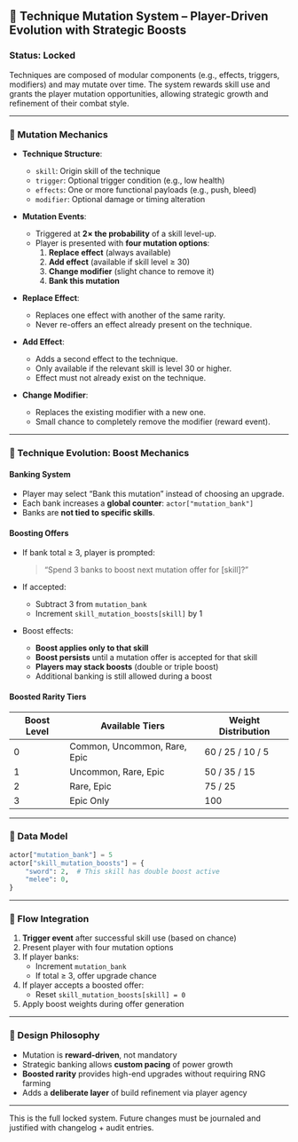 ## 🎯 Technique Mutation System – Player-Driven Evolution with Strategic Boosts

### Status: Locked

Techniques are composed of modular components (e.g., effects, triggers, modifiers) and may mutate over time. The system rewards skill use and grants the player mutation opportunities, allowing strategic growth and refinement of their combat style.

---

### 📐 Mutation Mechanics

- **Technique Structure**:
  - `skill`: Origin skill of the technique
  - `trigger`: Optional trigger condition (e.g., low health)
  - `effects`: One or more functional payloads (e.g., push, bleed)
  - `modifier`: Optional damage or timing alteration

- **Mutation Events**:
  - Triggered at **2× the probability** of a skill level-up.
  - Player is presented with **four mutation options**:
    1. **Replace effect** (always available)
    2. **Add effect** (available if skill level ≥ 30)
    3. **Change modifier** (slight chance to remove it)
    4. **Bank this mutation**

- **Replace Effect**:
  - Replaces one effect with another of the same rarity.
  - Never re-offers an effect already present on the technique.

- **Add Effect**:
  - Adds a second effect to the technique.
  - Only available if the relevant skill is level 30 or higher.
  - Effect must not already exist on the technique.

- **Change Modifier**:
  - Replaces the existing modifier with a new one.
  - Small chance to completely remove the modifier (reward event).

---

### 🔁 Technique Evolution: Boost Mechanics

#### Banking System

- Player may select “Bank this mutation” instead of choosing an upgrade.
- Each bank increases a **global counter**: `actor["mutation_bank"]`
- Banks are **not tied to specific skills**.

#### Boosting Offers

- If bank total ≥ 3, player is prompted:
  > “Spend 3 banks to boost next mutation offer for [skill]?”

- If accepted:
  - Subtract 3 from `mutation_bank`
  - Increment `skill_mutation_boosts[skill]` by 1

- Boost effects:
  - **Boost applies only to that skill**
  - **Boost persists** until a mutation offer is accepted for that skill
  - **Players may stack boosts** (double or triple boost)
  - Additional banking is still allowed during a boost

#### Boosted Rarity Tiers

| Boost Level | Available Tiers            | Weight Distribution     |
|-------------|-----------------------------|--------------------------|
| 0           | Common, Uncommon, Rare, Epic | 60 / 25 / 10 / 5         |
| 1           | Uncommon, Rare, Epic         | 50 / 35 / 15             |
| 2           | Rare, Epic                   | 75 / 25                  |
| 3           | Epic Only                    | 100                     |

---

### 💾 Data Model

```python
actor["mutation_bank"] = 5
actor["skill_mutation_boosts"] = {
    "sword": 2,  # This skill has double boost active
    "melee": 0,
}
```

---

### 🔄 Flow Integration

1. **Trigger event** after successful skill use (based on chance)
2. Present player with four mutation options
3. If player banks:
   - Increment `mutation_bank`
   - If total ≥ 3, offer upgrade chance
4. If player accepts a boosted offer:
   - Reset `skill_mutation_boosts[skill] = 0`
5. Apply boost weights during offer generation

---

### 🧠 Design Philosophy

- Mutation is **reward-driven**, not mandatory
- Strategic banking allows **custom pacing** of power growth
- **Boosted rarity** provides high-end upgrades without requiring RNG farming
- Adds a **deliberate layer** of build refinement via player agency

---

This is the full locked system. Future changes must be journaled and justified with changelog + audit entries.
